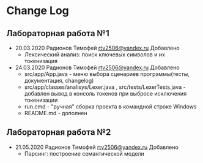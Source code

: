 # Change Log
## Лабораторная работа №1
* 20.03.2020 Радионов Тимофей <rtv2506@yandex.ru>
Добавлено
    + Лексический анализ: поиск ключевых символов и их токенизация
* 24.03.2020 Радионов Тимофей <rtv2506@yandex.ru>
Добавлено
    + src/app/App.java - меню выбора сценариев программы(тесты, документация, changelog)
    + src/app/classes/analisys/Lexer.java , src/tests/LexerTests.java - добавлен вывод в консоль токенов при выбросе исключения токенизации
    + run.cmd - "ручная" сборка проекта в командной строке Windows
    + README.md - дополнен
## Лабораторная работа №2
* 21.05.2020 Радионов Тимофей <rtv2506@yandex.ru>
Добавлено
    + Парсинг: построение семантической модели